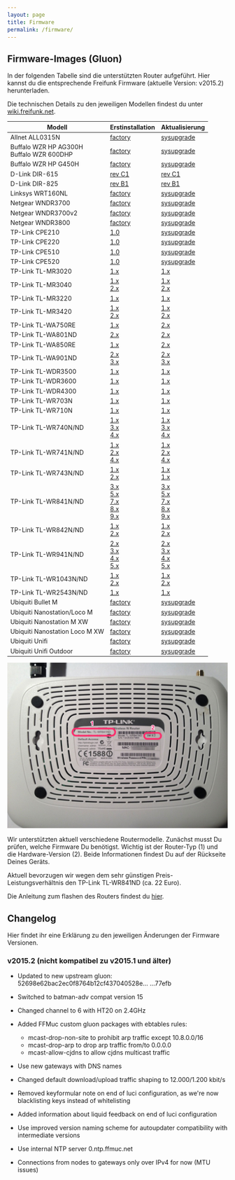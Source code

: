 ```yaml
---
layout: page
title: Firmware
permalink: /firmware/
---
```


## Firmware-Images (Gluon)

In der folgenden Tabelle sind die unterstützten Router aufgeführt. Hier kannst du die entsprechende Freifunk Firmware (aktuelle Version: v2015.2) herunterladen.

Die technischen Details zu den jeweiligen Modellen findest du unter [wiki.freifunk.net][hardware].

Modell         |  Erstinstallation  |  Aktualisierung
-------------- | ------------------ | ---------------
Allnet ALL0315N               |  [factory][factory-allnet-all0315n]  |  [sysupgrade][sysupgrade-allnet-all0315n]
Buffalo WZR HP AG300H<br>Buffalo WZR 600DHP | [factory][factory-buffalo-wzr-hp-ag300h-wzr-600dhp]  |  [sysupgrade][sysupgrade-buffalo-wzr-hp-ag300h-wzr-600dhp]
Buffalo WZR HP G450H          |  [factory][factory-buffalo-wzr-hp-g450h]  |  [sysupgrade][sysupgrade-buffalo-wzr-hp-g450h]
D-Link DIR-615                |  [rev C1][factory-d-link-dir-615-rev-c1]                    | [rev C1][sysupgrade-d-link-dir-615-rev-c1]
D-Link DIR-825                |  [rev B1][factory-d-link-dir-825-rev-b1]                    | [rev B1][sysupgrade-d-link-dir-825-rev-b1]
Linksys WRT160NL              |  [factory][factory-linksys-wrt160nl]                  |   [sysupgrade][sysupgrade-linksys-wrt160nl]
Netgear WNDR3700              |  [factory][factory-netgear-wndr3700]                  |   [sysupgrade][sysupgrade-netgear-wndr3700]
Netgear WNDR3700v2            |  [factory][factory-netgear-wndr3700v2]                |   [sysupgrade][sysupgrade-netgear-wndr3700v2]
Netgear WNDR3800              |  [factory][factory-netgear-wndr3800]                  |   [sysupgrade][sysupgrade-netgear-wndr3800]
TP-Link CPE210                |  [1.0][factory-tp-link-cpe210-v1] | [sysupgrade][sysupgrade-tp-link-cpe210-v1]
TP-Link CPE220                |  [1.0][factory-tp-link-cpe220-v1] | [sysupgrade][sysupgrade-tp-link-cpe220-v1]
TP-Link CPE510                |  [1.0][factory-tp-link-cpe510-v1] | [sysupgrade][sysupgrade-tp-link-cpe510-v1]
TP-Link CPE520                |  [1.0][factory-tp-link-cpe520-v1] | [sysupgrade][sysupgrade-tp-link-cpe520-v1]
TP-Link TL-MR3020             |  [1.x][factory-tp-link-tl-mr3020-v1]                      |  [1.x][sysupgrade-tp-link-tl-mr3020-v1]
TP-Link TL-MR3040             |  [1.x][factory-tp-link-tl-mr3040-v1]<br>[2.x][factory-tp-link-tl-mr3040-v2]                  |  [1.x][sysupgrade-tp-link-tl-mr3040-v1]<br>[2.x][sysupgrade-tp-link-tl-mr3040-v2]
TP-Link TL-MR3220             |  [1.x][factory-tp-link-tl-mr3220-v1]                      |  [1.x][sysupgrade-tp-link-tl-mr3220-v1]
TP-Link TL-MR3420             |  [1.x][factory-tp-link-tl-mr3420-v1]<br>[2.x][factory-tp-link-tl-mr3420-v2]                 |  [1.x][sysupgrade-tp-link-tl-mr3420-v1]<br>[2.x][sysupgrade-tp-link-tl-mr3420-v2]
TP-Link TL-WA750RE            |  [1.x][factory-tp-link-tl-wa750re-v1]   | [2.x][sysupgrade-tp-link-tl-wa750re-v1]
TP-Link TL-WA801ND            |  [2.x][factory-tp-link-tl-wa801n-nd-v2]   | [2.x][sysupgrade-tp-link-tl-wa801n-nd-v2]
TP-Link TL-WA850RE            |  [1.x][factory-tp-link-tl-wa850re-v1]   | [2.x][sysupgrade-tp-link-tl-wa850re-v1]
TP-Link TL-WA901ND            |  [2.x][factory-tp-link-tl-wa901n-nd-v2]<br>[3.x][factory-tp-link-tl-wa901n-nd-v3]  |  [2.x][sysupgrade-tp-link-tl-wa901n-nd-v2]<br>[3.x][sysupgrade-tp-link-tl-wa901n-nd-v3]
TP-Link TL-WDR3500            |  [1.x][factory-tp-link-tl-wdr3500-v1]                      |  [1.x][sysupgrade-tp-link-tl-wdr3500-v1]
TP-Link TL-WDR3600            |  [1.x][factory-tp-link-tl-wdr3600-v1]                      |  [1.x][sysupgrade-tp-link-tl-wdr3600-v1]
TP-Link TL-WDR4300            |  [1.x][factory-tp-link-tl-wdr4300-v1]                      |  [1.x][sysupgrade-tp-link-tl-wdr4300-v1]
TP-Link TL-WR703N          |  [1.x][factory-tp-link-tl-wr703n-v1]    | [1.x][sysupgrade-tp-link-tl-wr703n-v1]
TP-Link TL-WR710N          |  [1.x][factory-tp-link-tl-wr710n-v1]    | [1.x][sysupgrade-tp-link-tl-wr710n-v1]
TP-Link TL-WR740N/ND          |  [1.x][factory-tp-link-tl-wr740n-nd-v1]<br>[3.x][factory-tp-link-tl-wr740n-nd-v3]<br>[4.x][factory-tp-link-tl-wr740n-nd-v4]            |  [1.x][sysupgrade-tp-link-tl-wr740n-nd-v1]<br>[3.x][sysupgrade-tp-link-tl-wr740n-nd-v3]<br>[4.x][sysupgrade-tp-link-tl-wr740n-nd-v4]
TP-Link TL-WR741N/ND          |  [1.x][factory-tp-link-tl-wr741n-nd-v1]<br>[2.x][factory-tp-link-tl-wr741n-nd-v2]<br>[4.x][factory-tp-link-tl-wr741n-nd-v4]            |  [1.x][sysupgrade-tp-link-tl-wr741n-nd-v1]<br>[2.x][sysupgrade-tp-link-tl-wr741n-nd-v2]<br>[4.x][sysupgrade-tp-link-tl-wr741n-nd-v4]
TP-Link TL-WR743N/ND          |  [1.x][factory-tp-link-tl-wr743n-nd-v1]<br> [2.x][factory-tp-link-tl-wr743n-nd-v2]    | [1.x][sysupgrade-tp-link-tl-wr743n-nd-v1]<br>[1.x][sysupgrade-tp-link-tl-wr743n-nd-v2]
TP-Link TL-WR841N/ND          |  [3.x][factory-tp-link-tl-wr841n-nd-v3]<br>[5.x][factory-tp-link-tl-wr841n-nd-v5]<br>[7.x][factory-tp-link-tl-wr841n-nd-v7]<br>[8.x][factory-tp-link-tl-wr841n-nd-v8]<br>[9.x][factory-tp-link-tl-wr841n-nd-v9]  |  [3.x][sysupgrade-tp-link-tl-wr841n-nd-v3]<br>[5.x][sysupgrade-tp-link-tl-wr841n-nd-v5]<br>[7.x][sysupgrade-tp-link-tl-wr841n-nd-v7]<br>[8.x][sysupgrade-tp-link-tl-wr841n-nd-v8]<br>[9.x][sysupgrade-tp-link-tl-wr841n-nd-v9]
TP-Link TL-WR842N/ND          |  [1.x][factory-tp-link-tl-wr842n-nd-v1]<br>[2.x][factory-tp-link-tl-wr842n-nd-v2]                 |  [1.x][sysupgrade-tp-link-tl-wr842n-nd-v1]<br>[2.x][sysupgrade-tp-link-tl-wr842n-nd-v2]
TP-Link TL-WR941N/ND          |  [2.x][factory-tp-link-tl-wr941n-nd-v2]<br>[3.x][factory-tp-link-tl-wr941n-nd-v3]<br>[4.x][factory-tp-link-tl-wr941n-nd-v4]<br>[5.x][factory-tp-link-tl-wr941n-nd-v5]             |  [2.x][sysupgrade-tp-link-tl-wr941n-nd-v2]<br>[3.x][sysupgrade-tp-link-tl-wr941n-nd-v3]<br>[4.x][sysupgrade-tp-link-tl-wr941n-nd-v4]<br>[5.x][sysupgrade-tp-link-tl-wr941n-nd-v5]
TP-Link TL-WR1043N/ND         |  [1.x][factory-tp-link-tl-wr1043n-nd-v1]<br>[2.x][factory-tp-link-tl-wr1043n-nd-v2]  |  [1.x][sysupgrade-tp-link-tl-wr1043n-nd-v1]<br>[2.x][sysupgrade-tp-link-tl-wr1043n-nd-v2]
TP-Link TL-WR2543N/ND         |  [1.x][factory-tp-link-tl-wr2543n-nd-v1]                      |  [1.x][sysupgrade-tp-link-tl-wr2543n-nd-v1]
Ubiquiti Bullet M |  [factory][factory-ubiquiti-bullet-m]  |  [sysupgrade][sysupgrade-ubiquiti-bullet-m]
Ubiquiti Nanostation/Loco M   |  [factory][factory-ubiquiti-nanostation-m]  |  [sysupgrade][sysupgrade-ubiquiti-nanostation-m]
Ubiquiti Nanostation M XW     |  [factory][factory-ubiquiti-nanostation-m-xw]  |  [sysupgrade][sysupgrade-ubiquiti-nanostation-m-xw]
Ubiquiti Nanostation Loco M XW |  [factory][factory-ubiquiti-loco-m-xw]  |  [sysupgrade][sysupgrade-ubiquiti-loco-m-xw]
Ubiquiti Unifi                |  [factory][factory-ubiquiti-unifi]  |  [sysupgrade][sysupgrade-ubiquiti-unifi]
Ubiquiti Unifi Outdoor        |  [factory][factory-ubiquiti-unifiap-outdoor]  |  [sysupgrade][sysupgrade-ubiquiti-unifiap-outdoor]

![Modell und Version](/assets/router-flashen/guide-14.jpg)

Wir unterstützten aktuell verschiedene Routermodelle. Zunächst musst Du prüfen, welche Firmware Du benötigst. Wichtig ist der Router-Typ (1) und die Hardware-Version (2). Beide Informationen findest Du auf der Rückseite Deines Geräts.

Aktuell bevorzugen wir wegen dem sehr günstigen Preis-Leistungsverhältnis den TP-Link TL-WR841ND (ca. 22 Euro).

Die Anleitung zum flashen des Routers findest du [hier][router-flashen].

## Changelog

Hier findet ihr eine Erklärung zu den jeweiligen Änderungen der Firmware Versionen.

### v2015.2 (nicht kompatibel zu v2015.1 und älter)

 - Updated to new upstream gluon: 52698e62bac2ec0f8764b12cf437040528e…
…77efb

 - Switched to batman-adv compat version 15
 - Changed channel to 6 with HT20 on 2.4GHz
 - Added FFMuc custom gluon packages with ebtables rules:
   - mcast-drop-non-site to prohibit arp traffic except 10.8.0.0/16
   - mcast-drop-arp to drop arp traffic from/to 0.0.0.0
   - mcast-allow-cjdns to allow cjdns multicast traffic
 - Use new gateways with DNS names
 - Changed default download/upload traffic shaping to 12.000/1.200 kbit/s
 - Removed keyformular note on end of luci configuration, as we're now
   blacklisting keys instead of whitelisting
 - Added information about liquid feedback on end of luci configuration
 - Use improved version naming scheme for autoupdater compatibility with
   intermediate versions
 - Use internal NTP server 0.ntp.ffmuc.net
 - Connections from nodes to gateways only over IPv4 for now (MTU issues)

[hardware]: http://wiki.freifunk.net/Kategorie:Hardware
[router-flashen]: /router-flashen/

[factory-allnet-all0315n]: http://firmware.ffmuc.net/stable/factory/gluon-ffmuc-v2015.2-allnet-all0315n.bin
[sysupgrade-allnet-all0315n]: http://firmware.ffmuc.net/stable/sysupgrade/gluon-ffmuc-v2015.2-allnet-all0315n-sysupgrade.bin

[factory-buffalo-wzr-hp-ag300h-wzr-600dhp]: http://firmware.ffmuc.net/stable/factory/gluon-ffmuc-v2015.2-buffalo-wzr-hp-ag300h-wzr-600dhp.bin
[sysupgrade-buffalo-wzr-hp-ag300h-wzr-600dhp]: http://firmware.ffmuc.net/stable/sysupgrade/gluon-ffmuc-v2015.2-buffalo-wzr-hp-ag300h-wzr-600dhp-sysupgrade.bin

[factory-buffalo-wzr-hp-g450h]: http://firmware.ffmuc.net/stable/factory/gluon-ffmuc-v2015.2-buffalo-wzr-hp-g450h.bin
[sysupgrade-buffalo-wzr-hp-g450h]: http://firmware.ffmuc.net/stable/sysupgrade/gluon-ffmuc-v2015.2-buffalo-wzr-hp-g450h-sysupgrade.bin

[factory-d-link-dir-615-rev-c1]: http://firmware.ffmuc.net/stable/factory/gluon-ffmuc-v2015.2-d-link-dir-615-rev-c1.bin
[sysupgrade-d-link-dir-615-rev-c1]: http://firmware.ffmuc.net/stable/sysupgrade/gluon-ffmuc-v2015.2-d-link-dir-615-rev-c1-sysupgrade.bin

[factory-d-link-dir-825-rev-b1]: http://firmware.ffmuc.net/stable/factory/gluon-ffmuc-v2015.2-d-link-dir-825-rev-b1.bin
[sysupgrade-d-link-dir-825-rev-b1]: http://firmware.ffmuc.net/stable/sysupgrade/gluon-ffmuc-v2015.2-d-link-dir-825-rev-b1-sysupgrade.bin

[factory-linksys-wrt160nl]: http://firmware.ffmuc.net/stable/factory/gluon-ffmuc-v2015.2-linksys-wrt160nl.bin
[sysupgrade-linksys-wrt160nl]: http://firmware.ffmuc.net/stable/sysupgrade/gluon-ffmuc-v2015.2-linksys-wrt160nl-sysupgrade.bin

[factory-netgear-wndr3700]: http://firmware.ffmuc.net/stable/factory/gluon-ffmuc-v2015.2-netgear-wndr3700.bin
[sysupgrade-netgear-wndr3700]: http://firmware.ffmuc.net/stable/sysupgrade/gluon-ffmuc-v2015.2-netgear-wndr3700-sysupgrade.bin

[factory-netgear-wndr3700v2]: http://firmware.ffmuc.net/stable/factory/gluon-ffmuc-v2015.2-netgear-wndr3700v2.bin
[sysupgrade-netgear-wndr3700v2]: http://firmware.ffmuc.net/stable/sysupgrade/gluon-ffmuc-v2015.2-netgear-wndr3700v2-sysupgrade.bin

[factory-netgear-wndr3800]: http://firmware.ffmuc.net/stable/factory/gluon-ffmuc-v2015.2-netgear-wndr3800.bin
[sysupgrade-netgear-wndr3800]: http://firmware.ffmuc.net/stable/sysupgrade/gluon-ffmuc-v2015.2-netgear-wndr3800-sysupgrade.bin

[factory-tp-link-cpe210-v1]: http://firmware.ffmuc.net/stable/factory/gluon-ffmuc-v2015.2-tp-link-cpe210-v1.0.bin
[sysupgrade-tp-link-cpe210-v1]: http://firmware.ffmuc.net/stable/sysupgrade/gluon-ffmuc-v2015.2-tp-link-cpe210-v1.0-sysupgrade.bin

[factory-tp-link-cpe220-v1]: http://firmware.ffmuc.net/stable/factory/gluon-ffmuc-v2015.2-tp-link-cpe220-v1.0.bin
[sysupgrade-tp-link-cpe220-v1]: http://firmware.ffmuc.net/stable/sysupgrade/gluon-ffmuc-v2015.2-tp-link-cpe220-v1.0-sysupgrade.bin

[factory-tp-link-cpe510-v1]: http://firmware.ffmuc.net/stable/factory/gluon-ffmuc-v2015.2-tp-link-cpe510-v1.0.bin
[sysupgrade-tp-link-cpe510-v1]: http://firmware.ffmuc.net/stable/sysupgrade/gluon-ffmuc-v2015.2-tp-link-cpe510-v1.0-sysupgrade.bin

[factory-tp-link-cpe520-v1]: http://firmware.ffmuc.net/stable/factory/gluon-ffmuc-v2015.2-tp-link-cpe520-v1.0.bin
[sysupgrade-tp-link-cpe520-v1]: http://firmware.ffmuc.net/stable/sysupgrade/gluon-ffmuc-v2015.2-tp-link-cpe520-v1.0-sysupgrade.bin

[factory-tp-link-tl-mr3020-v1]: http://firmware.ffmuc.net/stable/factory/gluon-ffmuc-v2015.2-tp-link-tl-mr3020-v1.bin
[sysupgrade-tp-link-tl-mr3020-v1]: http://firmware.ffmuc.net/stable/sysupgrade/gluon-ffmuc-v2015.2-tp-link-tl-mr3020-v1-sysupgrade.bin

[factory-tp-link-tl-mr3040-v1]: http://firmware.ffmuc.net/stable/factory/gluon-ffmuc-v2015.2-tp-link-tl-mr3040-v1.bin
[sysupgrade-tp-link-tl-mr3040-v1]: http://firmware.ffmuc.net/stable/sysupgrade/gluon-ffmuc-v2015.2-tp-link-tl-mr3040-v1-sysupgrade.bin
[factory-tp-link-tl-mr3040-v2]: http://firmware.ffmuc.net/stable/factory/gluon-ffmuc-v2015.2-tp-link-tl-mr3040-v2.bin
[sysupgrade-tp-link-tl-mr3040-v2]: http://firmware.ffmuc.net/stable/sysupgrade/gluon-ffmuc-v2015.2-tp-link-tl-mr3040-v2-sysupgrade.bin

[factory-tp-link-tl-mr3220-v1]: http://firmware.ffmuc.net/stable/factory/gluon-ffmuc-v2015.2-tp-link-tl-mr3220-v1.bin
[sysupgrade-tp-link-tl-mr3220-v1]: http://firmware.ffmuc.net/stable/sysupgrade/gluon-ffmuc-v2015.2-tp-link-tl-mr3220-v1-sysupgrade.bin

[factory-tp-link-tl-mr3420-v1]: http://firmware.ffmuc.net/stable/factory/gluon-ffmuc-v2015.2-tp-link-tl-mr3420-v1.bin
[sysupgrade-tp-link-tl-mr3420-v1]: http://firmware.ffmuc.net/stable/sysupgrade/gluon-ffmuc-v2015.2-tp-link-tl-mr3420-v1-sysupgrade.bin
[factory-tp-link-tl-mr3420-v2]: http://firmware.ffmuc.net/stable/factory/gluon-ffmuc-v2015.2-tp-link-tl-mr3420-v2.bin
[sysupgrade-tp-link-tl-mr3420-v2]: http://firmware.ffmuc.net/stable/sysupgrade/gluon-ffmuc-v2015.2-tp-link-tl-mr3420-v2-sysupgrade.bin

[factory-tp-link-tl-wa750re-v1]: http://firmware.ffmuc.net/stable/factory/gluon-ffmuc-v2015.2-tp-link-tl-wa750re-v1.bin
[sysupgrade-tp-link-tl-wa750re-v1]: http://firmware.ffmuc.net/stable/sysupgrade/gluon-ffmuc-v2015.2-tp-link-tl-wa750re-v1-sysupgrade.bin

[factory-tp-link-tl-wa801n-nd-v2]: http://firmware.ffmuc.net/stable/factory/gluon-ffmuc-v2015.2-tp-link-tl-wa801n-nd-v2.bin
[sysupgrade-tp-link-tl-wa801n-nd-v2]: http://firmware.ffmuc.net/stable/sysupgrade/gluon-ffmuc-v2015.2-tp-link-tl-wa801n-nd-v2-sysupgrade.bin

[factory-tp-link-tl-wa850re-v1]: http://firmware.ffmuc.net/stable/factory/gluon-ffmuc-v2015.2-tp-link-tl-wa850re-v1.bin
[sysupgrade-tp-link-tl-wa850re-v1]: http://firmware.ffmuc.net/stable/sysupgrade/gluon-ffmuc-v2015.2-tp-link-tl-wa850re-v1-sysupgrade.bin

[factory-tp-link-tl-wa901n-nd-v2]: http://firmware.ffmuc.net/stable/factory/gluon-ffmuc-v2015.2-tp-link-tl-wa901n-nd-v2.bin
[sysupgrade-tp-link-tl-wa901n-nd-v2]: http://firmware.ffmuc.net/stable/sysupgrade/gluon-ffmuc-v2015.2-tp-link-tl-wa901n-nd-v2-sysupgrade.bin
[factory-tp-link-tl-wa901n-nd-v3]: http://firmware.ffmuc.net/stable/factory/gluon-ffmuc-v2015.2-tp-link-tl-wa901n-nd-v3.bin
[sysupgrade-tp-link-tl-wa901n-nd-v3]: http://firmware.ffmuc.net/stable/sysupgrade/gluon-ffmuc-v2015.2-tp-link-tl-wa901n-nd-v3-sysupgrade.bin

[factory-tp-link-tl-wdr3500-v1]: http://firmware.ffmuc.net/stable/factory/gluon-ffmuc-v2015.2-tp-link-tl-wdr3500-v1.bin
[sysupgrade-tp-link-tl-wdr3500-v1]: http://firmware.ffmuc.net/stable/sysupgrade/gluon-ffmuc-v2015.2-tp-link-tl-wdr3500-v1-sysupgrade.bin

[factory-tp-link-tl-wdr3600-v1]: http://firmware.ffmuc.net/stable/factory/gluon-ffmuc-v2015.2-tp-link-tl-wdr3600-v1.bin
[sysupgrade-tp-link-tl-wdr3600-v1]: http://firmware.ffmuc.net/stable/sysupgrade/gluon-ffmuc-v2015.2-tp-link-tl-wdr3600-v1-sysupgrade.bin

[factory-tp-link-tl-wdr4300-v1]: http://firmware.ffmuc.net/stable/factory/gluon-ffmuc-v2015.2-tp-link-tl-wdr4300-v1.bin
[sysupgrade-tp-link-tl-wdr4300-v1]: http://firmware.ffmuc.net/stable/sysupgrade/gluon-ffmuc-v2015.2-tp-link-tl-wdr4300-v1-sysupgrade.bin

[factory-tp-link-tl-wr703n-v1]: http://firmware.ffmuc.net/stable/factory/gluon-ffmuc-v2015.2-tp-link-tl-wr703n-v1.bin
[sysupgrade-tp-link-tl-wr703n-v1]: http://firmware.ffmuc.net/stable/sysupgrade/gluon-ffmuc-v2015.2-tp-link-tl-wr703n-v1-sysupgrade.bin

[factory-tp-link-tl-wr710n-v1]: http://firmware.ffmuc.net/stable/factory/gluon-ffmuc-v2015.2-tp-link-tl-wr710n-v1.bin
[sysupgrade-tp-link-tl-wr710n-v1]: http://firmware.ffmuc.net/stable/sysupgrade/gluon-ffmuc-v2015.2-tp-link-tl-wr710n-v1-sysupgrade.bin

[factory-tp-link-tl-wr740n-nd-v1]: http://firmware.ffmuc.net/stable/factory/gluon-ffmuc-v2015.2-tp-link-tl-wr740n-nd-v1.bin
[sysupgrade-tp-link-tl-wr740n-nd-v1]: http://firmware.ffmuc.net/stable/sysupgrade/gluon-ffmuc-v2015.2-tp-link-tl-wr740n-nd-v1-sysupgrade.bin
[factory-tp-link-tl-wr740n-nd-v3]: http://firmware.ffmuc.net/stable/factory/gluon-ffmuc-v2015.2-tp-link-tl-wr740n-nd-v3.bin
[sysupgrade-tp-link-tl-wr740n-nd-v3]: http://firmware.ffmuc.net/stable/sysupgrade/gluon-ffmuc-v2015.2-tp-link-tl-wr740n-nd-v3-sysupgrade.bin
[factory-tp-link-tl-wr740n-nd-v4]: http://firmware.ffmuc.net/stable/factory/gluon-ffmuc-v2015.2-tp-link-tl-wr740n-nd-v4.bin
[sysupgrade-tp-link-tl-wr740n-nd-v4]: http://firmware.ffmuc.net/stable/sysupgrade/gluon-ffmuc-v2015.2-tp-link-tl-wr740n-nd-v4-sysupgrade.bin

[factory-tp-link-tl-wr741n-nd-v1]: http://firmware.ffmuc.net/stable/factory/gluon-ffmuc-v2015.2-tp-link-tl-wr741n-nd-v1.bin
[sysupgrade-tp-link-tl-wr741n-nd-v1]: http://firmware.ffmuc.net/stable/sysupgrade/gluon-ffmuc-v2015.2-tp-link-tl-wr741n-nd-v1-sysupgrade.bin
[factory-tp-link-tl-wr741n-nd-v2]: http://firmware.ffmuc.net/stable/factory/gluon-ffmuc-v2015.2-tp-link-tl-wr741n-nd-v2.bin
[sysupgrade-tp-link-tl-wr741n-nd-v2]: http://firmware.ffmuc.net/stable/sysupgrade/gluon-ffmuc-v2015.2-tp-link-tl-wr741n-nd-v2-sysupgrade.bin
[factory-tp-link-tl-wr741n-nd-v4]: http://firmware.ffmuc.net/stable/factory/gluon-ffmuc-v2015.2-tp-link-tl-wr741n-nd-v4.bin
[sysupgrade-tp-link-tl-wr741n-nd-v4]: http://firmware.ffmuc.net/stable/sysupgrade/gluon-ffmuc-v2015.2-tp-link-tl-wr741n-nd-v4-sysupgrade.bin

[factory-tp-link-tl-wr743n-nd-v1]: http://firmware.ffmuc.net/stable/factory/gluon-ffmuc-v2015.2-tp-link-tl-wr743n-nd-v1.bin
[sysupgrade-tp-link-tl-wr743n-nd-v1]: http://firmware.ffmuc.net/stable/sysupgrade/gluon-ffmuc-v2015.2-tp-link-tl-wr743n-nd-v1-sysupgrade.bin
[factory-tp-link-tl-wr743n-nd-v2]: http://firmware.ffmuc.net/stable/factory/gluon-ffmuc-v2015.2-tp-link-tl-wr743n-nd-v2.bin
[sysupgrade-tp-link-tl-wr743n-nd-v2]: http://firmware.ffmuc.net/stable/sysupgrade/gluon-ffmuc-v2015.2-tp-link-tl-wr743n-nd-v2-sysupgrade.bin

[factory-tp-link-tl-wr841n-nd-v3]: http://firmware.ffmuc.net/stable/factory/gluon-ffmuc-v2015.2-tp-link-tl-wr841n-nd-v3.bin
[sysupgrade-tp-link-tl-wr841n-nd-v3]: http://firmware.ffmuc.net/stable/sysupgrade/gluon-ffmuc-v2015.2-tp-link-tl-wr841n-nd-v3-sysupgrade.bin
[factory-tp-link-tl-wr841n-nd-v5]: http://firmware.ffmuc.net/stable/factory/gluon-ffmuc-v2015.2-tp-link-tl-wr841n-nd-v5.bin
[sysupgrade-tp-link-tl-wr841n-nd-v5]: http://firmware.ffmuc.net/stable/sysupgrade/gluon-ffmuc-v2015.2-tp-link-tl-wr841n-nd-v5-sysupgrade.bin
[factory-tp-link-tl-wr841n-nd-v7]: http://firmware.ffmuc.net/stable/factory/gluon-ffmuc-v2015.2-tp-link-tl-wr841n-nd-v7.bin
[sysupgrade-tp-link-tl-wr841n-nd-v7]: http://firmware.ffmuc.net/stable/sysupgrade/gluon-ffmuc-v2015.2-tp-link-tl-wr841n-nd-v7-sysupgrade.bin
[factory-tp-link-tl-wr841n-nd-v8]: http://firmware.ffmuc.net/stable/factory/gluon-ffmuc-v2015.2-tp-link-tl-wr841n-nd-v8.bin
[sysupgrade-tp-link-tl-wr841n-nd-v8]: http://firmware.ffmuc.net/stable/sysupgrade/gluon-ffmuc-v2015.2-tp-link-tl-wr841n-nd-v8-sysupgrade.bin
[factory-tp-link-tl-wr841n-nd-v9]: http://firmware.ffmuc.net/stable/factory/gluon-ffmuc-v2015.2-tp-link-tl-wr841n-nd-v9.bin
[sysupgrade-tp-link-tl-wr841n-nd-v9]: http://firmware.ffmuc.net/stable/sysupgrade/gluon-ffmuc-v2015.2-tp-link-tl-wr841n-nd-v9-sysupgrade.bin

[factory-tp-link-tl-wr842n-nd-v1]: http://firmware.ffmuc.net/stable/factory/gluon-ffmuc-v2015.2-tp-link-tl-wr842n-nd-v1.bin
[sysupgrade-tp-link-tl-wr842n-nd-v1]: http://firmware.ffmuc.net/stable/sysupgrade/gluon-ffmuc-v2015.2-tp-link-tl-wr842n-nd-v1-sysupgrade.bin
[factory-tp-link-tl-wr842n-nd-v2]: http://firmware.ffmuc.net/stable/factory/gluon-ffmuc-v2015.2-tp-link-tl-wr842n-nd-v2.bin
[sysupgrade-tp-link-tl-wr842n-nd-v2]: http://firmware.ffmuc.net/stable/sysupgrade/gluon-ffmuc-v2015.2-tp-link-tl-wr842n-nd-v2-sysupgrade.bin

[factory-tp-link-tl-wr941n-nd-v2]: http://firmware.ffmuc.net/stable/factory/gluon-ffmuc-v2015.2-tp-link-tl-wr941n-nd-v2.bin
[sysupgrade-tp-link-tl-wr941n-nd-v2]: http://firmware.ffmuc.net/stable/sysupgrade/gluon-ffmuc-v2015.2-tp-link-tl-wr941n-nd-v2-sysupgrade.bin
[factory-tp-link-tl-wr941n-nd-v3]: http://firmware.ffmuc.net/stable/factory/gluon-ffmuc-v2015.2-tp-link-tl-wr941n-nd-v3.bin
[sysupgrade-tp-link-tl-wr941n-nd-v3]: http://firmware.ffmuc.net/stable/sysupgrade/gluon-ffmuc-v2015.2-tp-link-tl-wr941n-nd-v3-sysupgrade.bin
[factory-tp-link-tl-wr941n-nd-v4]: http://firmware.ffmuc.net/stable/factory/gluon-ffmuc-v2015.2-tp-link-tl-wr941n-nd-v4.bin
[sysupgrade-tp-link-tl-wr941n-nd-v4]: http://firmware.ffmuc.net/stable/sysupgrade/gluon-ffmuc-v2015.2-tp-link-tl-wr941n-nd-v4-sysupgrade.bin
[factory-tp-link-tl-wr941n-nd-v5]: http://firmware.ffmuc.net/stable/factory/gluon-ffmuc-v2015.2-tp-link-tl-wr941n-nd-v5.bin
[sysupgrade-tp-link-tl-wr941n-nd-v5]: http://firmware.ffmuc.net/stable/sysupgrade/gluon-ffmuc-v2015.2-tp-link-tl-wr941n-nd-v5-sysupgrade.bin

[factory-tp-link-tl-wr1043n-nd-v1]: http://firmware.ffmuc.net/stable/factory/gluon-ffmuc-v2015.2-tp-link-tl-wr1043n-nd-v1.bin
[sysupgrade-tp-link-tl-wr1043n-nd-v1]: http://firmware.ffmuc.net/stable/sysupgrade/gluon-ffmuc-v2015.2-tp-link-tl-wr1043n-nd-v1-sysupgrade.bin
[factory-tp-link-tl-wr1043n-nd-v2]: http://firmware.ffmuc.net/stable/factory/gluon-ffmuc-v2015.2-tp-link-tl-wr1043n-nd-v2.bin
[sysupgrade-tp-link-tl-wr1043n-nd-v2]: http://firmware.ffmuc.net/stable/sysupgrade/gluon-ffmuc-v2015.2-tp-link-tl-wr1043n-nd-v2-sysupgrade.bin

[factory-tp-link-tl-wr2543n-nd-v1]: http://firmware.ffmuc.net/stable/factory/gluon-ffmuc-v2015.2-tp-link-tl-wr2543n-nd-v1.bin
[sysupgrade-tp-link-tl-wr2543n-nd-v1]: http://firmware.ffmuc.net/stable/sysupgrade/gluon-ffmuc-v2015.2-tp-link-tl-wr2543n-nd-v1-sysupgrade.bin

[factory-ubiquiti-bullet-m]: http://firmware.ffmuc.net/stable/factory/gluon-ffmuc-v2015.2-ubiquiti-bullet-m.bin
[sysupgrade-ubiquiti-bullet-m]: http://firmware.ffmuc.net/stable/sysupgrade/gluon-ffmuc-v2015.2-ubiquiti-bullet-m-sysupgrade.bin

[factory-ubiquiti-loco-m-xw]: http://firmware.ffmuc.net/stable/factory/gluon-ffmuc-v2015.2-ubiquiti-loco-m-xw.bin
[sysupgrade-ubiquiti-loco-m-xw]: http://firmware.ffmuc.net/stable/sysupgrade/gluon-ffmuc-v2015.2-ubiquiti-loco-m-xw-sysupgrade.bin

[factory-ubiquiti-nanostation-m]: http://firmware.ffmuc.net/stable/factory/gluon-ffmuc-v2015.2-ubiquiti-nanostation-m.bin
[sysupgrade-ubiquiti-nanostation-m]: http://firmware.ffmuc.net/stable/sysupgrade/gluon-ffmuc-v2015.2-ubiquiti-nanostation-m-sysupgrade.bin

[factory-ubiquiti-nanostation-m-xw]: http://firmware.ffmuc.net/stable/factory/gluon-ffmuc-v2015.2-ubiquiti-nanostation-m-xw.bin
[sysupgrade-ubiquiti-nanostation-m-xw]: http://firmware.ffmuc.net/stable/sysupgrade/gluon-ffmuc-v2015.2-ubiquiti-nanostation-m-xw-sysupgrade.bin

[factory-ubiquiti-unifi]: http://firmware.ffmuc.net/stable/factory/gluon-ffmuc-v2015.2-ubiquiti-unifi.bin
[sysupgrade-ubiquiti-unifi]: http://firmware.ffmuc.net/stable/sysupgrade/gluon-ffmuc-v2015.2-ubiquiti-unifi-sysupgrade.bin

[factory-ubiquiti-unifiap-outdoor]: http://firmware.ffmuc.net/stable/factory/gluon-ffmuc-v2015.2-ubiquiti-unifiap-outdoor.bin
[sysupgrade-ubiquiti-unifiap-outdoor]: http://firmware.ffmuc.net/stable/sysupgrade/gluon-ffmuc-v2015.2-ubiquiti-unifiap-outdoor-sysupgrade.bin
